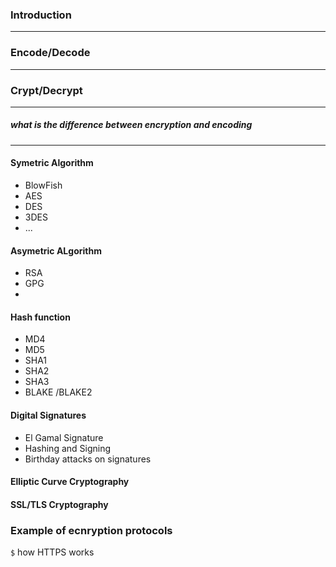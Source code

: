 ### Introduction


----------


### Encode/Decode


----------


###  Crypt/Decrypt


----------


##### what is the difference between *encryption* and *encoding*


----------


#### Symetric Algorithm
* BlowFish
* AES
* DES
* 3DES
* ...

#### Asymetric ALgorithm
* RSA
* GPG
* 


#### Hash function
* MD4
* MD5
* SHA1
* SHA2
* SHA3
* BLAKE /BLAKE2

####  Digital Signatures
* El Gamal Signature
* Hashing and Signing
* Birthday attacks on signatures

#### Elliptic Curve Cryptography


#### SSL/TLS Cryptography


### Example of ecnryption protocols

`$`   how  HTTPS works
